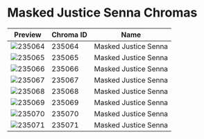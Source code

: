 # Masked Justice Senna Chromas



| Preview | Chroma ID | Name |
|---------|-----------|------|
| ![235064](https://raw.communitydragon.org/latest/plugins/rcp-be-lol-game-data/global/default/v1/champion-chroma-images/235/235064.png) | 235064 | Masked Justice Senna |
| ![235065](https://raw.communitydragon.org/latest/plugins/rcp-be-lol-game-data/global/default/v1/champion-chroma-images/235/235065.png) | 235065 | Masked Justice Senna |
| ![235066](https://raw.communitydragon.org/latest/plugins/rcp-be-lol-game-data/global/default/v1/champion-chroma-images/235/235066.png) | 235066 | Masked Justice Senna |
| ![235067](https://raw.communitydragon.org/latest/plugins/rcp-be-lol-game-data/global/default/v1/champion-chroma-images/235/235067.png) | 235067 | Masked Justice Senna |
| ![235068](https://raw.communitydragon.org/latest/plugins/rcp-be-lol-game-data/global/default/v1/champion-chroma-images/235/235068.png) | 235068 | Masked Justice Senna |
| ![235069](https://raw.communitydragon.org/latest/plugins/rcp-be-lol-game-data/global/default/v1/champion-chroma-images/235/235069.png) | 235069 | Masked Justice Senna |
| ![235070](https://raw.communitydragon.org/latest/plugins/rcp-be-lol-game-data/global/default/v1/champion-chroma-images/235/235070.png) | 235070 | Masked Justice Senna |
| ![235071](https://raw.communitydragon.org/latest/plugins/rcp-be-lol-game-data/global/default/v1/champion-chroma-images/235/235071.png) | 235071 | Masked Justice Senna |